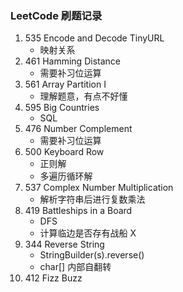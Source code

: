 ### LeetCode 刷题记录

1. 535 Encode and Decode TinyURL 
    - 映射关系
2. 461 Hamming Distance 
    - 需要补习位运算 
3. 561 Array Partition I 
    - 理解题意，有点不好懂
4. 595 Big Countries 
    - SQL 
5. 476 Number Complement 
    - 需要补习位运算
6. 500 Keyboard Row 
    - 正则解
    - 多遍历循环解 
7. 537 Complex Number Multiplication
    - 解析字符串后进行复数乘法
8. 419 Battleships in a Board
    - DFS
    - 计算临边是否存有战船 X
9. 344 Reverse String
    - StringBuilder(s).reverse()
    - char[] 内部自翻转
10. 412 Fizz Buzz